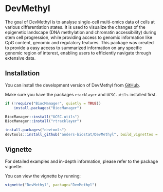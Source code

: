 
# DevMethyl

<!-- badges: start -->
<!-- badges: end -->

The goal of DevMethyl is to analyse single-cell multi-omics data of cells at various differentiation states. 
It is used to visualize the changes of the epigenetic landscape (DNA methylation and chromatin accessibility) during stem cell progression, while providing access to genomic information like CpG content, genomic and regulatory features. 
This package was created to provide a easy access to summarized information on any specific genomic region of interest, enabling users to efficiently navigate through extensive data.

## Installation

You can install the development version of DevMethyl from [GitHub](https://github.com/).

Make sure you have the packages `rtacklayer` and `UCSC.utils` installed first.

``` r
if (!require("BiocManager", quietly = TRUE))
    install.packages("BiocManager")

BiocManager::install("UCSC.utils")
BiocManager::install("rtracklayer")

install.packages("devtools")
devtools::install_github("anders-biostat/DevMethyl", build_vignettes = TRUE)
```

## Vignette
For detailed examples and in-depth information, please refer to the package vignette.

You can view the vignette by running:
``` r
vignette("DevMethyl", package="DevMethyl")
```
